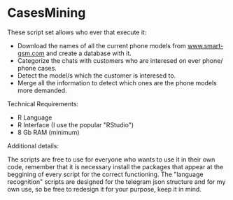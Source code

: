 # CasesMining
These script set allows who ever that execute it:
- Download the names of all the current phone models from www.smart-gsm.com and create a database with it.
- Categorize the chats with customers who are interesed on ever phone/ phone cases.
- Detect the model/s which the customer is interesed to.
- Merge all the information to detect which ones are the phone models more demanded.



Technical Requirements:
-  R Language 
-  R Interface (I use the popular "RStudio")
-  8 Gb RAM (minimum)



Additional details:

The scripts are free to use for everyone who wants to use it in their own code, remember that it is necessary install the packages that appear at the beggining of every script for the correct functioning. The "language recognition" scripts are designed for the telegram json structure and for my own use, so be free to redesign it for your purpose, keep it in mind.
